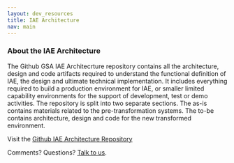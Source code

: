 ```yaml
---
layout: dev_resources
title: IAE Architecture
nav: main
---
```

### About the IAE Architecture

The Github GSA IAE Architecrture repository contains all the architecture, design and code artifacts required to 
understand the functional definition of IAE, the design and ultimate technical implementation. It includes everything required to build a production environment for IAE, 
or smaller limited capability environments for the support of development, test or demo activities.
The repository is split into two separate sections. The as-is contains materials related to the pre-transformation systems. 
The to-be contains architecture, design and code for the new transformed environment.

Visit the [Github IAE Architecture Repository](https://github.com/GSA/IAE-Architecture)

Comments? Questions?  [Talk to us](https://github.com/GSA/IAE-Transparency-Space/issues).
